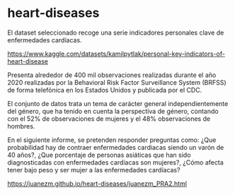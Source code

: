 # heart-diseases

El dataset seleccionado recoge una serie indicadores personales clave de enfermedades cardíacas.

https://www.kaggle.com/datasets/kamilpytlak/personal-key-indicators-of-heart-disease

Presenta alrededor de 400 mil observaciones realizadas durante el año 2020 realizadas por la Behavioral Risk Factor Surveillance System (BRFSS) de forma telefónica en los Estados Unidos y publicada por el CDC.

El conjunto de datos trata un tema de carácter general independientemente del género, que ha tenido en cuenta la perspectiva de género, contando con el 52% de observaciones de mujeres y el 48% observaciones de hombres.

En el siguiente informe, se pretenden responder preguntas como: ¿Que probabilidad hay de contraer enfermedades cardiacas siendo un varón de 40 años?, ¿Que porcentaje de personas asiáticas que han sido diagnosticadas con enfermedades cardíacas son mujeres?, ¿Cómo afecta tener bajo peso y ser mujer a las enfermedades cardíacas?

https://juanezm.github.io/heart-diseases/juanezm_PRA2.html
